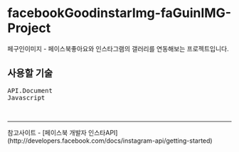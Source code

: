 # facebookGoodinstarImg-faGuinIMG-Project
페구인이미지 - 페이스북좋아요와 인스타그램의 갤러리를 연동해보는 프로젝트입니다.
## 사용할 기술
<pre>
API.Document
Javascript
</pre>
<br/>
<hr/>
참고사이트 - [페이스북 개발자 인스타API](http://developers.facebook.com/docs/instagram-api/getting-started)
